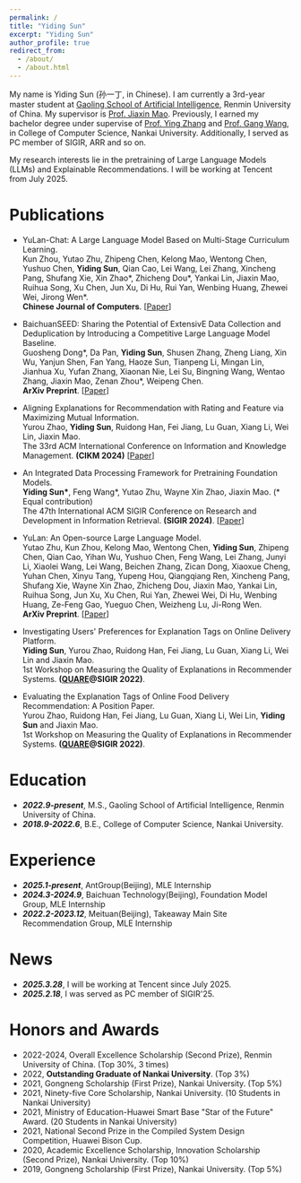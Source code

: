```yaml
---
permalink: /
title: "Yiding Sun"
excerpt: "Yiding Sun"
author_profile: true
redirect_from: 
  - /about/
  - /about.html
---
```


My name is Yiding Sun (孙一丁, in Chinese). I am currently a 3rd-year master student at [Gaoling School of Artificial Intelligence](http://ai.ruc.edu.cn/), Renmin University of China. My supervisor is [Prof. Jiaxin Mao](https://sites.google.com/site/maojiaxin/). Previously, I earned my bachelor degree under supervise of [Prof. Ying Zhang](https://dbis.nankai.edu.cn/2023/0322/c12139a506904/page.htm) and [Prof. Gang Wang](https://cc.nankai.edu.cn/2021/0323/c13619a490377/page.htm), in College of Computer Science, Nankai University. Additionally, I served as PC member of SIGIR, ARR and so on.

My research interests lie in the pretraining of Large Language Models (LLMs) and Explainable Recommendations. I will be working at Tencent from July 2025.

Publications
======

* YuLan-Chat: A Large Language Model Based on Multi-Stage Curriculum Learning. \
Kun Zhou, Yutao Zhu, Zhipeng Chen, Kelong Mao, Wentong Chen, Yushuo Chen, **Yiding Sun**, Qian Cao, Lei Wang, Lei Zhang, Xincheng Pang, Shufang Xie, Xin Zhao\*, Zhicheng Dou\*, Yankai Lin, Jiaxin Mao, Ruihua Song, Xu Chen, Jun Xu, Di Hu, Rui Yan, Wenbing Huang, Zhewei Wei, Jirong Wen\*. \
**Chinese Journal of Computers**. [[Paper](https://kns.cnki.net/kcms2/article/abstract?v=gpYlZH45TFnKWeB9Jc2TCXqboIvV8ZP8zlMA8ZBAGd04eJoBhOLmyMU892yLtWMk7HkPJjdIU5dPIji0eXElMN8cVsQ0ZMVnnxuFWlDdU8yPpafOxXCA6PEVyIbWdBhJ56WQk7KK_zzcyHiJu4rF3lqkoC5GCl8__DcI88IF_Ci3mi7Was7CIWJjXWu9rI3XrQ5QGRQsw0pRGmvFtGIOWg==)]

* BaichuanSEED: Sharing the Potential of ExtensivE Data Collection and Deduplication by Introducing a Competitive Large Language Model Baseline. \
Guosheng Dong\*, Da Pan, **Yiding Sun**, Shusen Zhang, Zheng Liang, Xin Wu, Yanjun Shen, Fan Yang, Haoze Sun, Tianpeng Li, Mingan Lin, Jianhua Xu, Yufan Zhang, Xiaonan Nie, Lei Su, Bingning Wang, Wentao Zhang, Jiaxin Mao, Zenan Zhou\*, Weipeng Chen. \
**ArXiv Preprint**. [[Paper](https://arxiv.org/abs/2408.15079)]

* Aligning Explanations for Recommendation with Rating and Feature via Maximizing Mutual Information. \
Yurou Zhao, **Yiding Sun**, Ruidong Han, Fei Jiang, Lu Guan, Xiang Li, Wei Lin, Jiaxin Mao. \
The 33rd ACM International Conference on Information and Knowledge Management. **(CIKM 2024)** [[Paper](https://dl.acm.org/doi/10.1145/3627673.3679663)] 

* An Integrated Data Processing Framework for Pretraining Foundation Models. \
**Yiding Sun\***, Feng Wang\*, Yutao Zhu, Wayne Xin Zhao, Jiaxin Mao. (\* Equal contribution) \
The 47th International ACM SIGIR Conference on Research and Development in Information Retrieval. **(SIGIR 2024)**. [[Paper](https://dl.acm.org/doi/abs/10.1145/3626772.3657671)]

* YuLan: An Open-source Large Language Model. \
Yutao Zhu, Kun Zhou, Kelong Mao, Wentong Chen, **Yiding Sun**, Zhipeng Chen, Qian Cao, Yihan Wu, Yushuo Chen, Feng Wang, Lei Zhang, Junyi Li, Xiaolei Wang, Lei Wang, Beichen Zhang, Zican Dong, Xiaoxue Cheng, Yuhan Chen, Xinyu Tang, Yupeng Hou, Qiangqiang Ren, Xincheng Pang, Shufang Xie, Wayne Xin Zhao, Zhicheng Dou, Jiaxin Mao, Yankai Lin, Ruihua Song, Jun Xu, Xu Chen, Rui Yan, Zhewei Wei, Di Hu, Wenbing Huang, Ze-Feng Gao, Yueguo Chen, Weizheng Lu, Ji-Rong Wen. \
**ArXiv Preprint**. [[Paper](https://arxiv.org/abs/2406.19853)]


* Investigating Users' Preferences for Explanation Tags on Online Delivery Platform. \
**Yiding Sun**, Yurou Zhao, Ruidong Han, Fei Jiang, Lu Guan, Xiang Li, Wei Lin and Jiaxin Mao. \
1st Workshop on Measuring the Quality of Explanations 
in Recommender Systems. **([QUARE](https://sites.google.com/view/quare-2022/accepted-papers)@SIGIR 2022)**. 

* Evaluating the Explanation Tags of Online Food Delivery Recommendation: A Position Paper. \
Yurou Zhao, Ruidong Han, Fei Jiang, Lu Guan, Xiang Li, Wei Lin, **Yiding Sun** and Jiaxin Mao. \
1st Workshop on Measuring the Quality of Explanations 
in Recommender Systems. **([QUARE](https://sites.google.com/view/quare-2022/accepted-papers)@SIGIR 2022)**. 

Education
======

* ***2022.9-present***, M.S., Gaoling School of Artificial Intelligence, Renmin University of China.
* ***2018.9-2022.6***, B.E., College of Computer Science, Nankai University. 

Experience
======

* ***2025.1-present***, AntGroup(Beijing), MLE Internship
* ***2024.3-2024.9***, Baichuan Technology(Beijing), Foundation Model Group, MLE Internship 
* ***2022.2-2023.12***, Meituan(Beijing), Takeaway Main Site Recommendation Group, MLE Internship

News
======

* ***2025.3.28***, I will be working at Tencent since July 2025.
* ***2025.2.18***, I was served as PC member of SIGIR'25.

Honors and Awards
======
* 2022-2024, Overall Excellence Scholarship (Second Prize), Renmin University of China. (Top 30%, 3 times)
* 2022, **Outstanding Graduate of Nankai University**. (Top 3%)
* 2021, Gongneng Scholarship (First Prize), Nankai University. (Top 5%)
* 2021, Ninety-five Core Scholarship, Nankai University. (10 Students in Nankai University)
* 2021, Ministry of Education-Huawei Smart Base "Star of the Future" Award. (20 Students in Nankai University)
* 2021, National Second Prize in the Compiled System Design Competition, Huawei Bison Cup.
* 2020, Academic Excellence Scholarship, Innovation Scholarship (Second Prize), Nankai University. (Top 10%)
* 2019, Gongneng Scholarship (First Prize), Nankai University. (Top 5%)